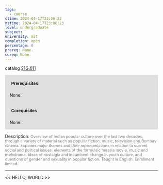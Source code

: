 ```yaml
---
tags:
  - course
ctime: 2024-04-17T23:06:23
mstime: 2024-04-17T23:06:23
level: undergraduate
subject: 
university: mit
completion: open
percentage: 0
prereq: None.
coreq: None.
---
```


catalog [21G.011](http://student.mit.edu/catalog/m21Ga.html#21G.011)

<span style="display: block; padding: 15px; background-color: rgb(100, 100, 100, 0.2);"><font id="m_prereq2293_0" style="display: block; font-family: Arial, sans-serif; font-weight: bold; padding: 5px">Prerequisites</font><br><span id="prereq2293_0">None.</span></span>
<span style="display: block; padding: 15px; background-color: rgb(100, 100, 100, 0.2);"><font id="m_coreq2293_0" style="display: block; font-family: Arial, sans-serif; font-weight: bold; padding: 5px">Corequisites</font><br><span id="coreq2293_0">None.</span></span>

<font style="">Description:</font>
<font style="color: grey; font-size: 0.8rem;">Overview of Indian popular culture over the last two decades, through a variety of material such as popular fiction, music, television and Bombay cinema. Explores major themes and their representations in relation to current social and political issues, elements of the formulaic masala movie, music and melodrama, ideas of nostalgia and incumbent change in youth culture, and questions of gender and sexuality in popular fiction. Taught in English. Enrollment limited.</font>



---

<< HELLO, WORLD >>
